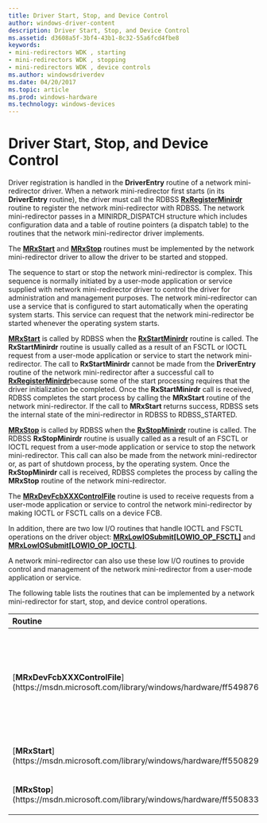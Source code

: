 ```yaml
---
title: Driver Start, Stop, and Device Control
author: windows-driver-content
description: Driver Start, Stop, and Device Control
ms.assetid: d3608a5f-3bf4-43b1-8c32-55a6fcd4fbe8
keywords:
- mini-redirectors WDK , starting
- mini-redirectors WDK , stopping
- mini-redirectors WDK , device controls
ms.author: windowsdriverdev
ms.date: 04/20/2017
ms.topic: article
ms.prod: windows-hardware
ms.technology: windows-devices
---
```


# Driver Start, Stop, and Device Control


Driver registration is handled in the **DriverEntry** routine of a network mini-redirector driver. When a network mini-redirector first starts (in its **DriverEntry** routine), the driver must call the RDBSS [**RxRegisterMinirdr**](https://msdn.microsoft.com/library/windows/hardware/ff554693) routine to register the network mini-redirector with RDBSS. The network mini-redirector passes in a MINIRDR\_DISPATCH structure which includes configuration data and a table of routine pointers (a dispatch table) to the routines that the network mini-redirector driver implements.

The [**MRxStart**](https://msdn.microsoft.com/library/windows/hardware/ff550829) and [**MRxStop**](https://msdn.microsoft.com/library/windows/hardware/ff550833) routines must be implemented by the network mini-redirector driver to allow the driver to be started and stopped.

The sequence to start or stop the network mini-redirector is complex. This sequence is normally initiated by a user-mode application or service supplied with network mini-redirector driver to control the driver for administration and management purposes. The network mini-redirector can use a service that is configured to start automatically when the operating system starts. This service can request that the network mini-redirector be started whenever the operating system starts.

[**MRxStart**](https://msdn.microsoft.com/library/windows/hardware/ff550829) is called by RDBSS when the [**RxStartMinirdr**](https://msdn.microsoft.com/library/windows/hardware/ff554736) routine is called. The **RxStartMinirdr** routine is usually called as a result of an FSCTL or IOCTL request from a user-mode application or service to start the network mini-redirector. The call to **RxStartMinirdr** cannot be made from the **DriverEntry** routine of the network mini-redirector after a successful call to [**RxRegisterMinirdr**](https://msdn.microsoft.com/library/windows/hardware/ff554693)because some of the start processing requires that the driver initialization be completed. Once the **RxStartMinirdr** call is received, RDBSS completes the start process by calling the **MRxStart** routine of the network mini-redirector. If the call to **MRxStart** returns success, RDBSS sets the internal state of the mini-redirector in RDBSS to RDBSS\_STARTED.

[**MRxStop**](https://msdn.microsoft.com/library/windows/hardware/ff550833) is called by RDBSS when the [**RxStopMinirdr**](https://msdn.microsoft.com/library/windows/hardware/ff554743) routine is called. The RDBSS **RxStopMinirdr** routine is usually called as a result of an FSCTL or IOCTL request from a user-mode application or service to stop the network mini-redirector. This call can also be made from the network mini-redirector or, as part of shutdown process, by the operating system. Once the **RxStopMinirdr** call is received, RDBSS completes the process by calling the **MRxStop** routine of the network mini-redirector.

The [**MRxDevFcbXXXControlFile**](https://msdn.microsoft.com/library/windows/hardware/ff549876) routine is used to receive requests from a user-mode application or service to control the network mini-redirector by making IOCTL or FSCTL calls on a device FCB.

In addition, there are two low I/O routines that handle IOCTL and FSCTL operations on the driver object: [**MRxLowIOSubmit\[LOWIO\_OP\_FSCTL\]**](https://msdn.microsoft.com/library/windows/hardware/ff550709) and [**MRxLowIOSubmit\[LOWIO\_OP\_IOCTL\]**](https://msdn.microsoft.com/library/windows/hardware/ff550715).

A network mini-redirector can also use these low I/O routines to provide control and management of the network mini-redirector from a user-mode application or service.

The following table lists the routines that can be implemented by a network mini-redirector for start, stop, and device control operations.

<table>
<colgroup>
<col width="50%" />
<col width="50%" />
</colgroup>
<thead>
<tr class="header">
<th align="left">Routine</th>
<th align="left">Description</th>
</tr>
</thead>
<tbody>
<tr class="odd">
<td align="left">[<strong>MRxDevFcbXXXControlFile</strong>](https://msdn.microsoft.com/library/windows/hardware/ff549876)</td>
<td align="left"><p>RDBSS calls this routine to pass a device FCB control request to the network mini-redirector. RDBSS issues this call in response to receiving an IRP_MJ_DEVICE_CONTROL, IRP_MJ_FILE_SYSTEM_CONTROL, or IRP_MJ_INTERNAL_DEVICE_CONTROL on a device FCB.</p></td>
</tr>
<tr class="even">
<td align="left">[<strong>MRxStart</strong>](https://msdn.microsoft.com/library/windows/hardware/ff550829)</td>
<td align="left"><p>RDBSS calls this routine to start the network mini-redirector.</p></td>
</tr>
<tr class="odd">
<td align="left">[<strong>MRxStop</strong>](https://msdn.microsoft.com/library/windows/hardware/ff550833)</td>
<td align="left"><p>RDBSS calls this routine to stop the network mini-redirector.</p></td>
</tr>
</tbody>
</table>

 

 

 




